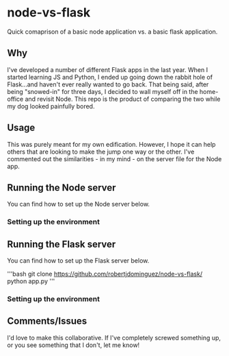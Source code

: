 # node-vs-flask
Quick comaprison of a basic node application vs. a basic flask application.


## Why
I've developed a number of different Flask apps in the last year. When I started learning JS and Python, I ended up
going down the rabbit hole of Flask...and haven't ever really wanted to go back. That being said, after being "snowed-in"
for three days, I decided to wall myself off in the home-office and revisit Node. This repo is the product of comparing the
two while my dog looked painfully bored.

## Usage
This was purely meant for my own edification. However, I hope it can help others that are looking to make the jump one way or
the other. I've commented out the similarities - in my mind - on the server file for the Node app.

## Running the Node server
You can find how to set up the Node server below.

### Setting up the environment

## Running the Flask server
You can find how to set up the Flask server below.

'''bash
git clone https://github.com/robertjdominguez/node-vs-flask/
python app.py
'''

### Setting up the environment

## Comments/Issues
I'd love to make this collaborative. If I've completely screwed something up, or you see something that I don't, let me know!

